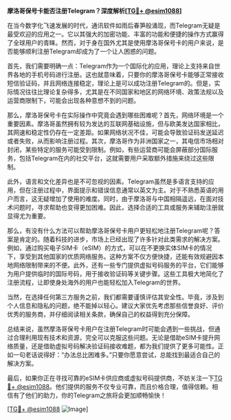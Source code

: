 **摩洛哥保号卡能否注册Telegram？深度解析[[TG💪+ @esim1088](https://t.me/s/esim1088)]**

在当今数字化飞速发展的时代，通讯软件如雨后春笋般涌现，而Telegram无疑是最受欢迎的应用之一。它以其强大的加密功能、丰富的功能和便捷的操作方式赢得了全球用户的青睐。然而，对于身在国外尤其是使用摩洛哥保号卡的用户来说，是否能够顺利注册Telegram却成为了一个让人困惑的问题。

首先，我们需要明确一点：Telegram作为一个国际化的应用，理论上支持来自世界各地的手机号码进行注册。这也就意味着，只要你的摩洛哥保号卡能够正常接收短信验证码，并且网络连接稳定，理论上是可以成功注册Telegram的。但是，实际情况往往比理论复杂得多，尤其是在不同国家和地区的网络环境、政策法规以及运营商限制下，可能会出现各种意想不到的问题。

那么，摩洛哥保号卡在实际操作中究竟会遇到哪些困难呢？首先，网络环境是一个重要因素。摩洛哥虽然拥有较为发达的互联网基础设施，但与欧美发达国家相比，其网速和稳定性仍存在一定差距。如果网络状况不佳，可能会导致验证码发送延迟或者失败，从而影响注册过程。其次，摩洛哥作为非洲国家之一，其电信市场相对封闭，某些特定的服务可能受到限制。例如，有些运营商可能会屏蔽部分国际服务，包括Telegram在内的社交平台，这就需要用户采取额外措施来绕过这些限制。

此外，语言和文化差异也是不可忽视的因素。Telegram虽然是多语言支持的应用，但在注册过程中，界面提示和错误信息通常以英文为主。对于不熟悉英语的用户而言，这无疑增加了使用的难度。同时，由于摩洛哥与中国相隔遥远，在面对技术问题时，寻求帮助也变得更加困难。因此，选择合适的工具或服务来辅助注册就显得尤为重要。

那么，有没有什么方法可以帮助摩洛哥保号卡用户更轻松地注册Telegram呢？答案是肯定的。随着科技的进步，市场上已经出现了许多针对此类需求的解决方案。例如，通过购买电子SIM卡（eSIM）的方式，可以在不更换实体SIM卡的情况下，享受到其他国家的优质网络服务。这种方案不仅方便快捷，还能有效规避因本地网络限制带来的不便。此外，还有一些专门提供虚拟号码服务的平台，它们能够为用户提供临时的国际号码，用于接收验证码等关键步骤。这些工具极大地简化了注册流程，让即使身处海外的用户也能轻松加入Telegram的世界。

当然，在选择任何第三方服务之前，我们都需要谨慎评估其安全性。毕竟，涉及到个人信息和隐私的问题，绝不能掉以轻心。建议大家优先考虑那些信誉良好、评价优秀的服务商，并仔细阅读相关条款，确保自己的权益得到充分保障。

总结来说，虽然摩洛哥保号卡用户在注册Telegram时可能会遇到一些挑战，但通过合理利用现有技术和资源，完全可以克服这些问题。无论是借助eSIM卡提升网络质量，还是借助虚拟号码解决验证码接收难题，都为我们提供了更多可能性。正如一句老话说得好：“办法总比困难多。”只要你愿意尝试，总能找到最适合自己的解决方案。

最后，如果你正在寻找可靠的eSIM卡供应商或虚拟号码提供商，不妨关注一下[TG💪+ @esim1088](https://t.me/s/esim1088)。他们提供的服务不仅专业可靠，而且价格合理，值得信赖。相信有了他们的助力，你的Telegram之旅将会更加顺畅愉快！

[[TG💪+ @esim1088](https://t.me/s/esim1088) ![Image](https://i.postimg.cc/4NQfJmqS/Snipaste-2025-05-13-00-14-12.png)]